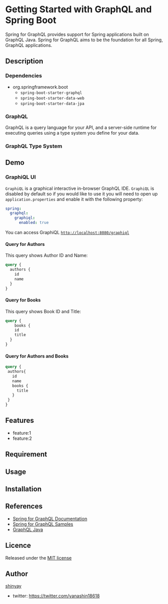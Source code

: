 # Getting Started with GraphQL and Spring Boot

Spring for GraphQL provides support for Spring applications built on GraphQL Java.
Spring for GraphQL aims to be the foundation for all Spring, GraphQL applications.

## Description

### Dependencies

- org.springframework.boot
  - `spring-boot-starter-graphql`
  - `spring-boot-starter-data-web`
  - `spring-boot-starter-data-jpa`

### GraphQL

GraphQL is a query language for your API, and a server-side runtime for executing queries using a type system you define for your data.

### GraphQL Type System

## Demo

### GraphiQL UI
`GraphiQL` is a graphical interactive in-browser GraphQL IDE.
`GraphiQL` is disabled by default so if you would like to use it you will need to open up `application.properties` and enable it with the following property:

```yaml
spring:
  graphql:
    graphiql:
      enabled: true
```

You can access GraphiQL [`http://localhost:8080/graphiql`](http://localhost:8080/graphiql)

#### Query for Authors

This query shows Author ID and Name:

```graphql
query {
  authors {
    id
    name
  }
}
```

#### Query for Books

This query shows Book ID and Title:

```graphql
query {
	books {
    id
    title
  }  
}
```

#### Query for Authors and Books

```graphql
query {
 authors{
   id
   name
   books {
     title
   }
 }
}
```

## Features

- feature:1
- feature:2

## Requirement

## Usage

## Installation

## References

- [Spring for GraphQL Documentation](https://docs.spring.io/spring-graphql/docs/current-SNAPSHOT/reference/html/)
- [Spring for GraphQL Samples](https://github.com/spring-projects/spring-graphql/tree/main/samples)
- [GraphQL Java](https://www.graphql-java.com/)

## Licence

Released under the [MIT license](https://gist.githubusercontent.com/shinyay/56e54ee4c0e22db8211e05e70a63247e/raw/34c6fdd50d54aa8e23560c296424aeb61599aa71/LICENSE)

## Author

[shinyay](https://github.com/shinyay)
- twitter: https://twitter.com/yanashin18618
